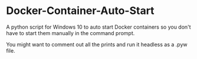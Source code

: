 # Docker-Container-Auto-Start
A python script for Windows 10 to auto start Docker containers so you don't have to start them manually in the command prompt.

You might want to comment out all the prints and run it headless as a .pyw file.
